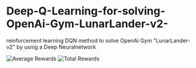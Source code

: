 # Deep-Q-Learning-for-solving-OpenAi-Gym-LunarLander-v2-
reinforcement learning DQN method to solve OpenAi Gym "LunarLander-v2" by usnig a Deep Neuralnetwork



![Average Rewards](https://github.com/mohammadAsadolahi/Deep-Q-Learning-for-solving-OpenAi-Gym-LunarLander-v2-/blob/main/LunarLanderV2_DQN_Average%20Rewards.png)
![Total Rewards](https://github.com/mohammadAsadolahi/Deep-Q-Learning-for-solving-OpenAi-Gym-LunarLander-v2-/blob/main/LunarLanderV2_DQN_Total%20Rewards.png)
